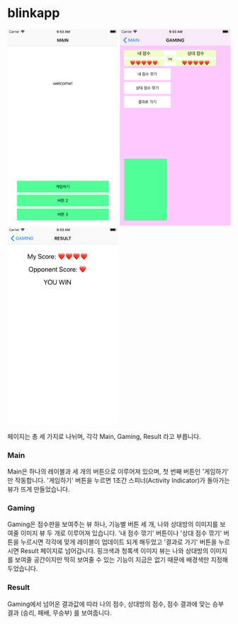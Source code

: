# blinkapp

<img src="./blinkapp/Demo/demo1.png" width="250"> <img src="./blinkapp/Demo/demo2.png" width="250"> <img src="./blinkapp/Demo/demo3.png" width="250">

페이지는 총 세 가지로 나뉘며, 각각 Main, Gaming, Result 라고 부릅니다.

### Main
Main은 하나의 레이블과 세 개의 버튼으로 이루어져 있으며, 첫 번째 버튼인 '게임하기' 만 작동합니다.
'게임하기' 버튼을 누르면 1초간 스피너(Activity Indicator)가 돌아가는 뷰가 뜨게 만들었습니다.

### Gaming
Gaming은 점수판을 보여주는 뷰 하나, 기능별 버튼 세 개, 나와 상대방의 이미지를 보여줄 이미지 뷰 두 개로 이루어져 있습니다.
'내 점수 깎기' 버튼이나 '상대 점수 깎기' 버튼을 누르시면 각각에 맞게 레이블이 업데이트 되게 해두었고 '결과로 가기' 버튼을 누르시면 Result 페이지로 넘어갑니다.
핑크색과 청록색 이미지 뷰는 나와 상대방의 이미지를 보여줄 공간이지만 딱히 보여줄 수 있는 기능이 지금은 없기 때문에 배경색만 지정해두었습니다.

### Result
Gaming에서 넘어온 결과값에 따라 나의 점수, 상대방의 점수, 점수 결과에 맞는 승부 결과 (승리, 패배, 무승부) 를 보여줍니다.
